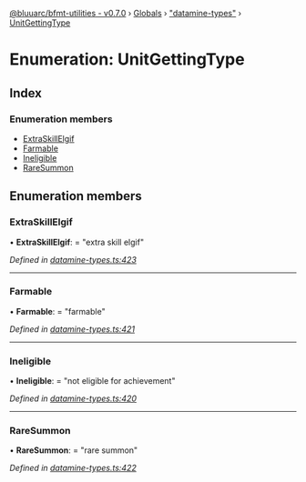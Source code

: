 [@bluuarc/bfmt-utilities - v0.7.0](../README.md) › [Globals](../globals.md) › ["datamine-types"](../modules/_datamine_types_.md) › [UnitGettingType](_datamine_types_.unitgettingtype.md)

# Enumeration: UnitGettingType

## Index

### Enumeration members

* [ExtraSkillElgif](_datamine_types_.unitgettingtype.md#extraskillelgif)
* [Farmable](_datamine_types_.unitgettingtype.md#farmable)
* [Ineligible](_datamine_types_.unitgettingtype.md#ineligible)
* [RareSummon](_datamine_types_.unitgettingtype.md#raresummon)

## Enumeration members

###  ExtraSkillElgif

• **ExtraSkillElgif**: = "extra skill elgif"

*Defined in [datamine-types.ts:423](https://github.com/BluuArc/bfmt-utilities/blob/master/src/datamine-types.ts#L423)*

___

###  Farmable

• **Farmable**: = "farmable"

*Defined in [datamine-types.ts:421](https://github.com/BluuArc/bfmt-utilities/blob/master/src/datamine-types.ts#L421)*

___

###  Ineligible

• **Ineligible**: = "not eligible for achievement"

*Defined in [datamine-types.ts:420](https://github.com/BluuArc/bfmt-utilities/blob/master/src/datamine-types.ts#L420)*

___

###  RareSummon

• **RareSummon**: = "rare summon"

*Defined in [datamine-types.ts:422](https://github.com/BluuArc/bfmt-utilities/blob/master/src/datamine-types.ts#L422)*
